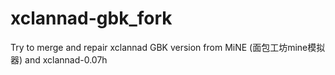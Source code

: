 # xclannad-gbk_fork
Try to merge and repair xclannad GBK version from MiNE (面包工坊mine模拟器) and xclannad-0.07h
